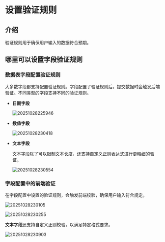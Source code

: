 # 设置验证规则

## 介绍

验证规则用于确保用户输入的数据符合预期。

## 哪里可以设置字段验证规则

### 数据表字段配置验证规则

大多数字段都支持配置验证规则。字段配置了验证规则后，提交数据时会触发后端验证。不同类型的字段支持不同的验证规则。

- **日期字段**

  ![20251028225946](https://static-docs.nocobase.com/20251028225946.png)

- **数值字段**

  ![20251028230418](https://static-docs.nocobase.com/20251028230418.png)

- **文本字段**

  文本字段除了可以限制文本长度，还支持自定义正则表达式进行更精细的验证。

  ![20251028230554](https://static-docs.nocobase.com/20251028230554.png)

### 字段配置中的前端验证

在字段配置中设置的验证规则，会触发前端校验，确保用户输入符合规定。

![20251028230105](https://static-docs.nocobase.com/20251028230105.png)

![20251028230255](https://static-docs.nocobase.com/20251028230255.png)

**文本字段**还支持自定义正则校验，以满足特定格式要求。

![20251028230903](https://static-docs.nocobase.com/20251028230903.png)


